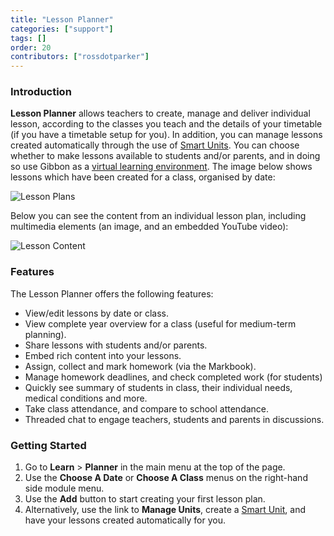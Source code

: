 ```yaml
---
title: "Lesson Planner"
categories: ["support"]
tags: []
order: 20
contributors: ["rossdotparker"]
---
```


### Introduction

**Lesson Planner** allows teachers to create, manage and deliver individual lesson, according to the classes you teach and the details of your timetable (if you have a timetable setup for you). In addition, you can manage lessons created automatically through the use of [Smart Units](/modules/learn/planner/units/units). You can choose whether to make lessons available to students and/or parents, and in doing so use Gibbon as a [virtual learning environment](http://en.wikipedia.org/wiki/Virtual_learning_environment). The image below shows lessons which have been created for a class, organised by date:

![Lesson Plans](https://docs.gibbonedu.org/img/teachers/lesson-plans.png)

Below you can see the content from an individual lesson plan, including multimedia elements (an image, and an embedded YouTube video):

![Lesson Content](https://docs.gibbonedu.org/img/teachers/lesson-content.png)

### Features

The Lesson Planner offers the following features:

*   View/edit lessons by date or class.
*   View complete year overview for a class (useful for medium-term planning).
*   Share lessons with students and/or parents.
*   Embed rich content into your lessons.
*   Assign, collect and mark homework (via the Markbook).
*   Manage homework deadlines, and check completed work (for students)
*   Quickly see summary of students in class, their individual needs, medical conditions and more.
*   Take class attendance, and compare to school attendance.
*   Threaded chat to engage teachers, students and parents in discussions.

### Getting Started

1.  Go to **Learn** > **Planner** in the main menu at the top of the page.
2.  Use the **Choose A Date** or **Choose A Class** menus on the right-hand side module menu.
3.  Use the **Add** button to start creating your first lesson plan.
4.  Alternatively, use the link to **Manage Units**, create a [Smart Unit](/modules/learn/planner/units/units), and have your lessons created automatically for you.
